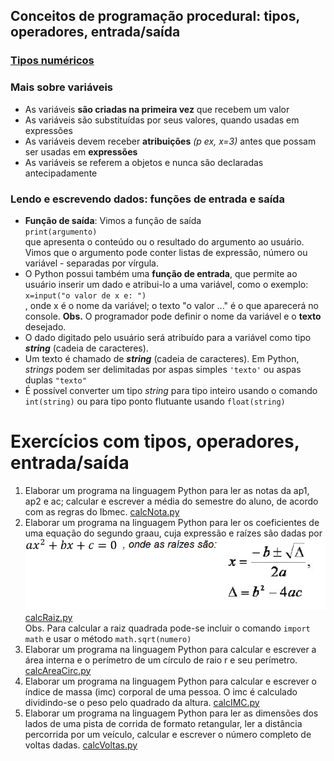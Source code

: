 ## Conceitos de programação procedural: tipos, operadores, entrada/saída  
### [Tipos numéricos](https://docs.python.org/pt-br/3/library/stdtypes.html#numeric-types-int-float-complex)

### Mais sobre variáveis  
- As variáveis **são criadas na primeira vez** que recebem um valor  
- As variáveis são substituídas por seus valores, quando usadas em expressões
- As variáveis devem receber **atribuições** *(p ex, x=3)* antes que possam ser usadas em **expressões**
- As variáveis se referem a objetos e nunca são declaradas antecipadamente

### Lendo e escrevendo dados: funções de entrada e saída
- **Função de saída**: Vimos a função de saída  
`print(argumento)`  
que apresenta o conteúdo ou o resultado do argumento ao usuário. Vimos que o argumento pode conter listas de expressão, número ou variável - separadas por vírgula.  
- O Python possui também uma **função de entrada**, que permite ao usuário inserir um dado e atribui-lo a uma variável, como o exemplo:  
`x=input("o valor de x e: ")`  
, onde x é o nome da variável; o texto "o valor ..." é o que aparecerá no console. **Obs.** O programador pode definir o nome da variável e o **texto** desejado. 
- O dado digitado pelo usuário será atribuído para a variável como tipo ***string*** (cadeia de caracteres).
- Um texto é chamado de ***string*** (cadeia de caracteres). Em Python, *strings* podem ser delimitadas por aspas simples `'texto'` ou aspas duplas `"texto"` 
- É possível converter um tipo *string* para tipo inteiro usando o comando `int(string)` ou para tipo ponto flutuante usando `float(string)`

# Exercícios com tipos, operadores, entrada/saída  
1. Elaborar um programa na linguagem Python para ler as notas da ap1, ap2 e ac; calcular e escrever a média do semestre do aluno, de acordo com as regras do Ibmec.  [calcNota.py](https://github.com/claytonjasilva/prog_exemplos/blob/main/calcNota.py)
2. Elaborar um programa na linguagem Python para ler os coeficientes de uma equação do segundo graau, cuja expressão e raízes são dadas por  
![equação2grau](https://github.com/claytonjasilva/claytonjasilva.github.io/blob/main/prog_aulas/equacaoGrau2.gif)  
[calcRaiz.py](https://github.com/claytonjasilva/prog_exemplos/blob/main/calcRaiz.py)  
Obs. Para calcular a raiz quadrada pode-se incluir o comando `import math` e usar o método `math.sqrt(numero)`  
3. Elaborar um programa na linguagem Python para calcular e escrever a área interna e o perímetro de um círculo de raio r e seu perímetro. [calcAreaCirc.py](https://github.com/claytonjasilva/prog_exemplos/blob/main/calcAreaCirc.py)
5. Elaborar um programa na linguagem Python para calcular e escrever o índice de massa (imc) corporal de uma pessoa. O imc é calculado dividindo-se o peso pelo quadrado da altura. [calcIMC.py](https://github.com/claytonjasilva/prog_exemplos/blob/main/calcIMC.py)
6. Elaborar um programa na linguagem Python para ler as dimensões dos lados de uma pista de corrida de formato retangular, ler a distância percorrida por um veículo, calcular e escrever o número completo de voltas dadas. [calcVoltas.py](https://github.com/claytonjasilva/prog_exemplos/blob/main/calcVoltas.py)

